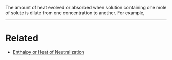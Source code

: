 The amount of heat evolved or absorbed when solution containing one mole of solute is dilute from one concentration to another. For example,

---
# Related
- [Enthalpy or Heat of Neutralization](Enthalpy%20or%20Heat%20of%20Neutralization.md) 
